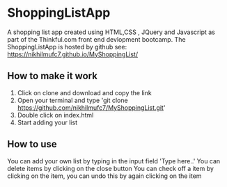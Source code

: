 # ShoppingListApp

A shopping list app created using HTML,CSS , JQuery and Javascript as part of the Thinkful.com front end devlopment bootcamp.
The ShoppingListApp is hosted by github see: https://nikhilmufc7.github.io/MyShoppingList/

## How to make it work
1. Click on clone and download and copy the link
2. Open your terminal and type 'git clone https://github.com/nikhilmufc7/MyShoppingList.git'
3. Double click on index.html
4. Start adding your list

## How to use
You can add your own list by typing in the input field 'Type here..'
You can delete items by clicking on the close button
You can check off a item by clicking on the item, you can undo this by again clicking on the item
